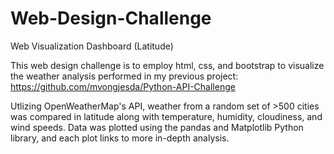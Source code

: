 # Web-Design-Challenge

Web Visualization Dashboard (Latitude)

This web design challenge is to employ html, css, and bootstrap to visualize the weather analysis performed in my previous project: https://github.com/mvongjesda/Python-API-Challenge

Utlizing OpenWeatherMap's API, weather from a random set of >500 cities was compared in latitude along with temperature, humidity, cloudiness, and wind speeds. Data was plotted using the pandas and Matplotlib Python library, and each plot links to more in-depth analysis.